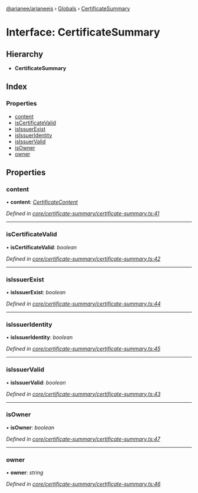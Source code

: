 [@arianee/arianeejs](../README.md) › [Globals](../globals.md) › [CertificateSummary](certificatesummary.md)

# Interface: CertificateSummary

## Hierarchy

* **CertificateSummary**

## Index

### Properties

* [content](certificatesummary.md#content)
* [isCertificateValid](certificatesummary.md#iscertificatevalid)
* [isIssuerExist](certificatesummary.md#isissuerexist)
* [isIssuerIdentity](certificatesummary.md#isissueridentity)
* [isIssuerValid](certificatesummary.md#isissuervalid)
* [isOwner](certificatesummary.md#isowner)
* [owner](certificatesummary.md#owner)

## Properties

###  content

• **content**: *[CertificateContent](certificatecontent.md)*

*Defined in [core/certificate-summary/certificate-summary.ts:41](https://github.com/stefdelec/arianeeJS/blob/07076e4/src/core/certificate-summary/certificate-summary.ts#L41)*

___

###  isCertificateValid

• **isCertificateValid**: *boolean*

*Defined in [core/certificate-summary/certificate-summary.ts:42](https://github.com/stefdelec/arianeeJS/blob/07076e4/src/core/certificate-summary/certificate-summary.ts#L42)*

___

###  isIssuerExist

• **isIssuerExist**: *boolean*

*Defined in [core/certificate-summary/certificate-summary.ts:44](https://github.com/stefdelec/arianeeJS/blob/07076e4/src/core/certificate-summary/certificate-summary.ts#L44)*

___

###  isIssuerIdentity

• **isIssuerIdentity**: *boolean*

*Defined in [core/certificate-summary/certificate-summary.ts:45](https://github.com/stefdelec/arianeeJS/blob/07076e4/src/core/certificate-summary/certificate-summary.ts#L45)*

___

###  isIssuerValid

• **isIssuerValid**: *boolean*

*Defined in [core/certificate-summary/certificate-summary.ts:43](https://github.com/stefdelec/arianeeJS/blob/07076e4/src/core/certificate-summary/certificate-summary.ts#L43)*

___

###  isOwner

• **isOwner**: *boolean*

*Defined in [core/certificate-summary/certificate-summary.ts:47](https://github.com/stefdelec/arianeeJS/blob/07076e4/src/core/certificate-summary/certificate-summary.ts#L47)*

___

###  owner

• **owner**: *string*

*Defined in [core/certificate-summary/certificate-summary.ts:46](https://github.com/stefdelec/arianeeJS/blob/07076e4/src/core/certificate-summary/certificate-summary.ts#L46)*
